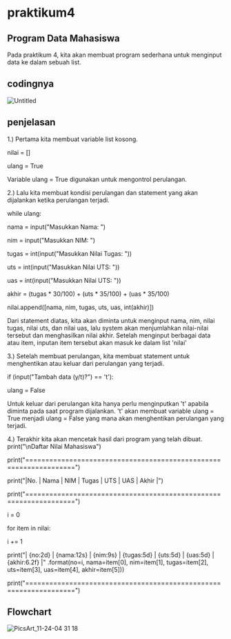# praktikum4
## Program Data Mahasiswa

Pada praktikum 4, kita akan membuat program sederhana untuk menginput data ke dalam sebuah list.

## codingnya
![Untitled](https://user-images.githubusercontent.com/56240221/69049648-f697af80-0a32-11ea-9dca-00b955294752.jpg)

## penjelasan
1.) Pertama kita membuat variable list kosong.

nilai = []

ulang = True

Variable ulang = True digunakan untuk mengontrol perulangan.

2.) Lalu kita membuat kondisi perulangan dan statement yang akan dijalankan ketika perulangan terjadi.

while ulang:

nama = input("Masukkan Nama: ")

nim = input("Masukkan NIM: ")

tugas = int(input("Masukkan Nilai Tugas: "))

uts = int(input("Masukkan Nilai UTS: "))

uas = int(input("Masukkan Nilai UTS: "))

akhir = (tugas * 30/100) + (uts * 35/100) + (uas * 35/100)

nilai.append([nama, nim, tugas, uts, uas, int(akhir)])

Dari statement diatas, kita akan diminta untuk menginput nama, nim, nilai tugas, nilai uts, dan nilai uas, lalu system akan menjumlahkan nilai-nilai tersebut dan menghasilkan nilai akhir. Setelah menginput berbagai data atau item, inputan item tersebut akan masuk ke dalam list 'nilai'

3.) Setelah membuat perulangan, kita membuat statement untuk menghentikan atau keluar dari perulangan yang terjadi.

if (input("Tambah data (y/t)?") == 't'):

ulang = False

Untuk keluar dari perulangan kita hanya perlu menginputkan 't' apabila diminta pada saat program dijalankan. 't' akan membuat variable ulang = True menjadi ulang = False yang mana akan menghentikan perulangan yang terjadi.

4.) Terakhir kita akan mencetak hasil dari program yang telah dibuat.
print("\nDaftar Nilai Mahasiswa")

print("==================================================================")

print("|No. |     Nama     |    NIM    | Tugas |  UTS  |  UAS  |  Akhir |")

print("==================================================================")

i = 0

for item in nilai:

i += 1

print("| {no:2d} | {nama:12s} | {nim:9s} | {tugas:5d} | {uts:5d} | {uas:5d} | {akhir:6.2f} |"
          .format(no=i, nama=item[0], nim=item[1], tugas=item[2], uts=item[3], uas=item[4], akhir=item[5]))

print("==================================================================")

## Flowchart 
![PicsArt_11-24-04 31 18](https://user-images.githubusercontent.com/56240221/69492809-c55b2b80-0ed9-11ea-95c3-5f0576a0f9a2.jpg)
